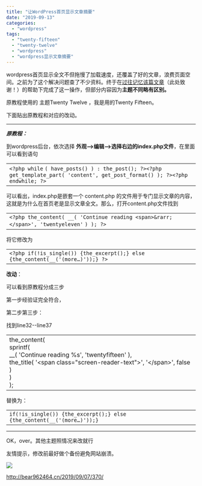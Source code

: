 ```yaml
---
title: "让WordPress首页显示文章摘要"
date: "2019-09-13"
categories: 
  - "wordpress"
tags: 
  - "twenty-fifteen"
  - "twenty-twelve"
  - "wordpress"
  - "wordpress显示文章摘要"
---
```


wordpress首页显示全文不但拖慢了加载速度，还覆盖了好的文章，浪费页面空间。之前为了这个解决问题查了不少资料。终于在[过往记忆该篇文章](https://www.iteblog.com/archives/21.html)（此处致谢！）的帮助下完成了这一操作，但部分内容因为**主题不同略有区别。**

原教程使用的 主题Twenty Twelve ，我是用的Twenty Fifteen。

下面贴出原教程和对应的改动。

* * *

**_原教程：_**

到wordpress后台，依次选择 **外观-->编辑-->选择右边的index.php文件**，在里面可以看到语句

<table class="wp-block-table"><tbody><tr><td><code>&lt;?php </code><code>while</code> <code>( have_posts() ) : the_post(); ?&gt;</code><code>&lt;?php get_template_part( </code><code>'content'</code><code>, get_post_format() ); ?&gt;</code><code>&lt;?php </code><code>endwhile</code><code>; ?&gt;</code></td></tr></tbody></table>

可以看出，index.php是嵌套一个 content.php 的文件用于专门显示文章的内容，这就是为什么在首页老是显示文章全文。那么，打开content.php文件找到

<table class="wp-block-table"><tbody><tr><td><code>&lt;?php </code><code>the_content( __( </code><code>'Continue reading &lt;span&gt;&amp;rarr;&lt;/span&gt;'</code><code>, </code><code>'twentyeleven'</code> <code>) ); </code><code>?&gt;</code></td></tr></tbody></table>

将它修改为

<table class="wp-block-table"><tbody><tr><td><code>&lt;?php if(!is_single()) {the_excerpt();} else</code> <code>{the_content(__('(more…)'));} ?&gt;</code></td></tr></tbody></table>

**改动**：

可以看到原教程分成三步

第一步经验证完全符合，

第二步第三步：

找到line32--line37

<table class="wp-block-table"><tbody><tr><td>the_content(<br>sprintf(<br>__( 'Continue reading %s', 'twentyfifteen' ),<br>the_title( '&lt;span class="screen-reader-text"&gt;', '&lt;/span&gt;', false )<br>)<br>);</td></tr></tbody></table>

替换为：

<table class="wp-block-table"><tbody><tr><td><code>if(!is_single()) {the_excerpt();} else</code> <code>{the_content(__('(more…)'));}</code></td></tr></tbody></table>

* * *

OK，over。其他主题照情况来改就行

友情提示，修改前最好做个备份避免网站崩溃。

![](images/get.jpg)

http://bear962464.cn/2019/09/07/370/
